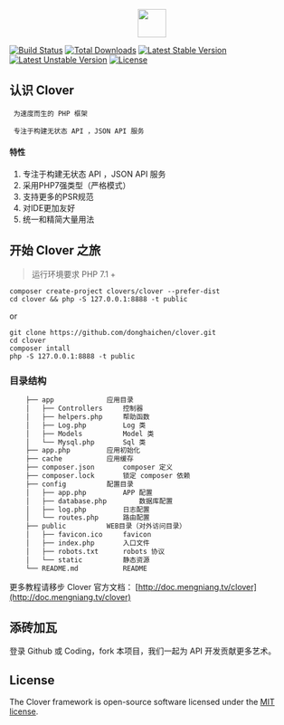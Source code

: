 <p align="center"><img src="https://res.cloudinary.com/clover-cms/image/upload/v1567957620/clover_pljwc5.png" height="50">

[![Build Status](https://travis-ci.org/donghaichen/framework.svg?branch=master)](https://travis-ci.org/donghaichen/framework)
[![Total Downloads](https://poser.pugx.org/clovers/framework/d/total.svg)](https://packagist.org/packages/clovers/framework)
[![Latest Stable Version](https://poser.pugx.org/clovers/framework/v/stable.svg)](https://packagist.org/packages/clovers/framework)
[![Latest Unstable Version](https://poser.pugx.org/clovers/framework/v/unstable.svg)](https://packagist.org/packages/clover/framework)
[![License](https://poser.pugx.org/clovers/framework/license.svg)](https://packagist.org/packages/clover/framework)
</p>

## 认识 Clover

	 为速度而生的 PHP 框架
	
	 专注于构建无状态 API ，JSON API 服务

#### 特性

1. 专注于构建无状态 API ，JSON API 服务
2. 采用PHP7强类型（严格模式）
3. 支持更多的PSR规范
4. 对IDE更加友好
5. 统一和精简大量用法

## 开始 Clover 之旅

> 运行环境要求 PHP 7.1 +

 ```shell
composer create-project clovers/clover --prefer-dist
cd clover && php -S 127.0.0.1:8888 -t public
 ```
or
 ```shell
git clone https://github.com/donghaichen/clover.git
cd clover
composer intall
php -S 127.0.0.1:8888 -t public
 ```
### 目录结构

``` html
	├── app				应用目录
	│   ├── Controllers		控制器
	│   ├── helpers.php		帮助函数
	│   ├── Log.php			Log 类
	│   ├── Models			Model 类
	│   └── Mysql.php		Sql 类
	├── app.php			应用初始化
	├── cache			应用缓存
	├── composer.json		composer 定义
	├── composer.lock		锁定 composer 依赖
	├── config			配置目录
	│   ├── app.php			APP 配置
	│   ├── database.php		数据库配置
	│   ├── log.php			日志配置
	│   └── routes.php		路由配置
	├── public			WEB目录（对外访问目录）
	│   ├── favicon.ico		favicon
	│   ├── index.php		入口文件
	│   ├── robots.txt		robots 协议
	│   └── static			静态资源
	└── README.md			README
```
更多教程请移步 Clover 官方文档： [http://doc.mengniang.tv/clover](http://doc.mengniang.tv/clover)

## 添砖加瓦

登录 Github 或 Coding，fork 本项目，我们一起为 API 开发贡献更多艺术。

## License

The Clover framework is open-source software licensed under the [MIT license](https://opensource.org/licenses/MIT).
